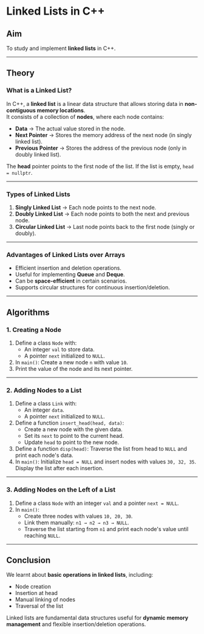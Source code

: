

# Linked Lists in C++

## Aim
To study and implement **linked lists** in C++.

---

## Theory

### What is a Linked List?
In C++, a **linked list** is a linear data structure that allows storing data in **non-contiguous memory locations**.  
It consists of a collection of **nodes**, where each node contains:  
- **Data** → The actual value stored in the node.  
- **Next Pointer** → Stores the memory address of the next node (in singly linked list).  
- **Previous Pointer** → Stores the address of the previous node (only in doubly linked list).  

The **head** pointer points to the first node of the list. If the list is empty, `head = nullptr`.

---

### Types of Linked Lists
1. **Singly Linked List** → Each node points to the next node.  
2. **Doubly Linked List** → Each node points to both the next and previous node.  
3. **Circular Linked List** → Last node points back to the first node (singly or doubly).  

---

### Advantages of Linked Lists over Arrays
- Efficient insertion and deletion operations.  
- Useful for implementing **Queue** and **Deque**.  
- Can be **space-efficient** in certain scenarios.  
- Supports circular structures for continuous insertion/deletion.  

---

## Algorithms

### 1. Creating a Node
1. Define a class `Node` with:  
   - An integer `val` to store data.  
   - A pointer `next` initialized to `NULL`.  
2. In `main()`: Create a new node `n` with value `10`.  
3. Print the value of the node and its next pointer.  

---

### 2. Adding Nodes to a List
1. Define a class `Link` with:  
   - An integer `data`.  
   - A pointer `next` initialized to `NULL`.  
2. Define a function `insert_head(head, data)`:  
   - Create a new node with the given data.  
   - Set its `next` to point to the current head.  
   - Update `head` to point to the new node.  
3. Define a function `disp(head)`: Traverse the list from head to `NULL` and print each node's data.  
4. In `main()`: Initialize `head = NULL` and insert nodes with values `30, 32, 35`. Display the list after each insertion.  

---

### 3. Adding Nodes on the Left of a List
1. Define a class `Node` with an integer `val` and a pointer `next = NULL`.  
2. In `main()`:  
   - Create three nodes with values `10, 20, 30`.  
   - Link them manually: `n1 → n2 → n3 → NULL`.  
   - Traverse the list starting from `n1` and print each node's value until reaching `NULL`.  

---

## Conclusion
We learnt about **basic operations in linked lists**, including:  
- Node creation  
- Insertion at head  
- Manual linking of nodes  
- Traversal of the list  

Linked lists are fundamental data structures useful for **dynamic memory management** and flexible insertion/deletion operations.
